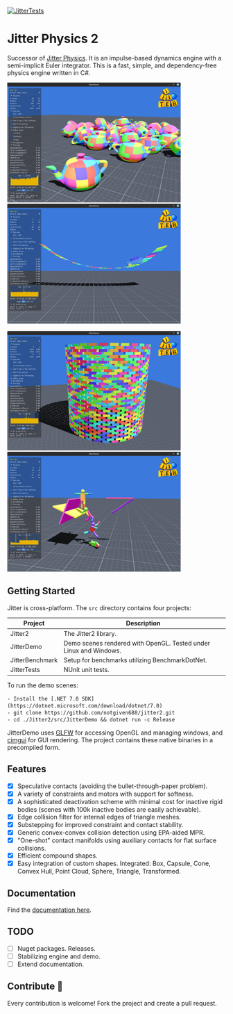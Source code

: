 [![JitterTests](https://github.com/notgiven688/jitterphysics2/actions/workflows/jitter-tests.yml/badge.svg)](https://github.com/notgiven688/jitterphysics2/actions/workflows/jitter-tests.yml)

# Jitter Physics 2

Successor of [Jitter Physics](https://github.com/notgiven688/jitterphysics). It is an impulse-based dynamics engine with a semi-implicit Euler integrator. This is a fast, simple, and dependency-free physics engine written in C#.

<img src="./docs/docs/img/jitter_screenshot0.png" alt="screenshot" width="400"/> <img src="./docs/docs/img/jitter_screenshot1.png" alt="screenshot" width="400"/>

<img src="./docs/docs/img/jitter_screenshot2.png" alt="screenshot" width="400"/> <img src="./docs/docs/img/jitter_screenshot3.png" alt="screenshot" width="400"/>

## Getting Started

Jitter is cross-platform. The `src` directory contains four projects:

| Project         | Description                                          |
| --------------- | ---------------------------------------------------- |
| Jitter2         | The Jitter2 library.                                 |
| JitterDemo      | Demo scenes rendered with OpenGL. Tested under Linux and Windows. |
| JitterBenchmark | Setup for benchmarks utilizing BenchmarkDotNet.      |
| JitterTests     | NUnit unit tests.                                    |

To run the demo scenes:

```
- Install the [.NET 7.0 SDK](https://dotnet.microsoft.com/download/dotnet/7.0)
- git clone https://github.com/notgiven688/jitter2.git
- cd ./Jitter2/src/JitterDemo && dotnet run -c Release
```

JitterDemo uses [GLFW](https://www.glfw.org/) for accessing OpenGL and managing windows, and [cimgui](https://github.com/cimgui/cimgui) for GUI rendering. The project contains these native binaries in a precompiled form.

## Features

- [x] Speculative contacts (avoiding the bullet-through-paper problem).
- [x] A variety of constraints and motors with support for softness.
- [x] A sophisticated deactivation scheme with minimal cost for inactive rigid bodies (scenes with 100k inactive bodies are easily achievable).
- [x] Edge collision filter for internal edges of triangle meshes.
- [x] Substepping for improved constraint and contact stability.
- [x] Generic convex-convex collision detection using EPA-aided MPR.
- [x] "One-shot" contact manifolds using auxiliary contacts for flat surface collisions.
- [x] Efficient compound shapes.
- [x] Easy integration of custom shapes. Integrated: Box, Capsule, Cone, Convex Hull, Point Cloud, Sphere, Triangle, Transformed.

## Documentation

Find the [documentation here](https://notgiven688.github.io/jitterphysics2).

## TODO

- [ ] Nuget packages. Releases.
- [ ] Stabilizing engine and demo.
- [ ] Extend documentation.

## Contribute 👋

Every contribution is welcome! Fork the project and create a pull request.
